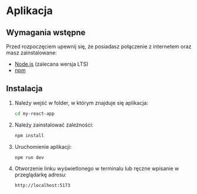 # Aplikacja

## Wymagania wstępne

Przed rozpoczęciem upewnij się, że posiadasz połączenie z internetem oraz masz
zainstalowane:

-   [Node.js](https://nodejs.org/) (zalecana wersja LTS)
-   [npm](https://www.npmjs.com/)

## Instalacja

1. Należy wejść w folder, w którym znajduje się aplikacja:

    ```bash
    cd my-react-app
    ```

2. Należy zainstalować zależności:

    ```bash
    npm install
    ```

3. Uruchomienie aplikacji:

    ```bash
    npm run dev
    ```

4. Otworzenie linku wyświetlonego w terminalu lub ręczne wpisanie w przeglądarkę
   adresu:

    ```bash
    http://localhost:5173
    ```
